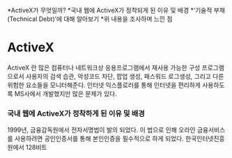 *ActiveX가 무엇일까? *국내 웹에 ActiveX가 정착되게 된 이유 및 배경 *‘기술적 부채(Technical Debt)’에 대해 알아보기 *위 내용을 조사하며 느낀 점


# ActiveX

ActiveX 란 많은 컴퓨터나 네트워크상 응용프로그램에서 재사용 가능한 구성 프로그램으로서 사용자의 검색 습관, 악성코드 차단, 팝업 생성, 패스워드 로그생성, 그리고 다른 위험한 요소들을 모니터해준다. 인터넷 익스플로러를 통해 인터넷을 편리하게 사용하도록 MS사에서 개발했지만 많은 문제가 있다.

### 국내 웹에 ActiveX가 정착하게 된 이유 및 배경

1999년, 금융감독원에서 전자서명법이 발의 되었다. 이 법으로 인해 오라인 금융서비스를 사용하려면 공인인증서를 통해 본인인증을 필수적으로 하게 되었다. 한국인터넷진흥원에서 128비트